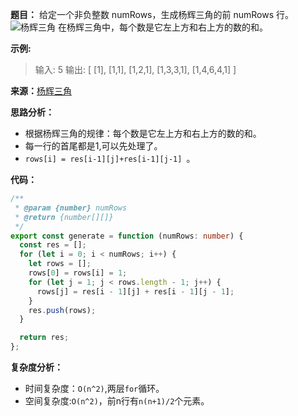 **题目：** 给定一个非负整数 numRows，生成杨辉三角的前 numRows 行。
![杨辉三角](https://upload.wikimedia.org/wikipedia/commons/0/0d/PascalTriangleAnimated2.gif)
在杨辉三角中，每个数是它左上方和右上方的数的和。

**示例:**
> 输入: 5
> 输出:
> [
>      [1],
>     [1,1],
>    [1,2,1],
>   [1,3,3,1],
>  [1,4,6,4,1]
> ]

**来源：**[杨辉三角](https://leetcode-cn.com/problems/pascals-triangle)

**思路分析：**
- 根据杨辉三角的规律：每个数是它左上方和右上方的数的和。
- 每一行的首尾都是1,可以先处理了。
- `rows[i] = res[i-1][j]+res[i-1][j-1] `。

**代码：** 

```typescript
/**
 * @param {number} numRows
 * @return {number[][]}
 */
export const generate = function (numRows: number) {
  const res = [];
  for (let i = 0; i < numRows; i++) {
    let rows = [];
    rows[0] = rows[i] = 1;
    for (let j = 1; j < rows.length - 1; j++) {
      rows[j] = res[i - 1][j] + res[i - 1][j - 1];
    }
    res.push(rows);
  }

  return res;
};
```

**复杂度分析：**
- 时间复杂度：`O(n^2)`,两层`for`循环。
- 空间复杂度:`O(n^2)`，前n行有`n(n+1)/2`个元素。


